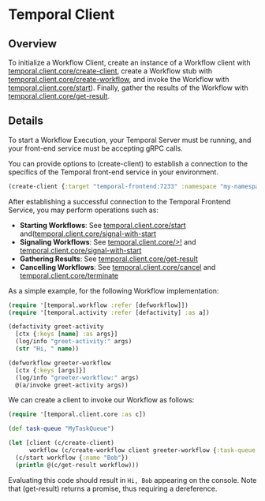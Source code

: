 # Temporal Client

## Overview

To initialize a Workflow Client, create an instance of a Workflow client with [temporal.client.core/create-client](https://cljdoc.org/d/io.github.manetu/temporal-sdk/CURRENT/api/temporal.client.core#create-client), create a Workflow stub with [temporal.client.core/create-workflow](https://cljdoc.org/d/io.github.manetu/temporal-sdk/CURRENT/api/temporal.client.core#create-workflow), and invoke the Workflow with [temporal.client.core/start](https://cljdoc.org/d/io.github.manetu/temporal-sdk/CURRENT/api/temporal.client.core#start)).  Finally, gather the results of the Workflow with [temporal.client.core/get-result](https://cljdoc.org/d/io.github.manetu/temporal-sdk/CURRENT/api/temporal.client.core#get-result).

## Details

To start a Workflow Execution, your Temporal Server must be running, and your front-end service must be accepting gRPC calls.

You can provide options to (create-client) to establish a connection to the specifics of the Temporal front-end service in your environment.

```clojure
(create-client {:target "temporal-frontend:7233" :namespace "my-namespace"})
```

After establishing a successful connection to the Temporal Frontend Service, you may perform operations such as:

- **Starting Workflows**: See [temporal.client.core/start](https://cljdoc.org/d/io.github.manetu/temporal-sdk/CURRENT/api/temporal.client.core#start) and([temporal.client.core/signal-with-start](https://cljdoc.org/d/io.github.manetu/temporal-sdk/CURRENT/api/temporal.client.core#signal-with-start)
- **Signaling Workflows**: See [temporal.client.core/>!](https://cljdoc.org/d/io.github.manetu/temporal-sdk/CURRENT/api/temporal.client.core#%3E!) and [temporal.client.core/signal-with-start](https://cljdoc.org/d/io.github.manetu/temporal-sdk/CURRENT/api/temporal.client.core#signal-with-start)
- **Gathering Results**: See [temporal.client.core/get-result](https://cljdoc.org/d/io.github.manetu/temporal-sdk/CURRENT/api/temporal.client.core#get-result)
- **Cancelling Workflows**: See [temporal.client.core/cancel](https://cljdoc.org/d/io.github.manetu/temporal-sdk/CURRENT/api/temporal.client.core#cancel) and [temporal.client.core/terminate](https://cljdoc.org/d/io.github.manetu/temporal-sdk/CURRENT/api/temporal.client.core#terminate)

As a simple example, for the following Workflow implementation:

```clojure
(require '[temporal.workflow :refer [defworkflow]])
(require '[temporal.activity :refer [defactivity] :as a])

(defactivity greet-activity
  [ctx {:keys [name] :as args}]
  (log/info "greet-activity:" args)
  (str "Hi, " name))

(defworkflow greeter-workflow
  [ctx {:keys [args]}]
  (log/info "greeter-workflow:" args)
  @(a/invoke greet-activity args))
```

We can create a client to invoke our Workflow as follows:

```clojure
(require '[temporal.client.core :as c])

(def task-queue "MyTaskQueue")

(let [client (c/create-client)
      workflow (c/create-workflow client greeter-workflow {:task-queue task-queue})]
  (c/start workflow {:name "Bob"})
  (println @(c/get-result workflow)))
```

Evaluating this code should result in `Hi, Bob` appearing on the console.  Note that (get-result) returns a promise, thus requiring a dereference.
